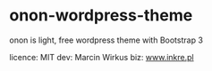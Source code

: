 # onon-wordpress-theme
onon is light, free wordpress theme with Bootstrap 3

licence: MIT
dev: Marcin Wirkus
biz: www.inkre.pl
